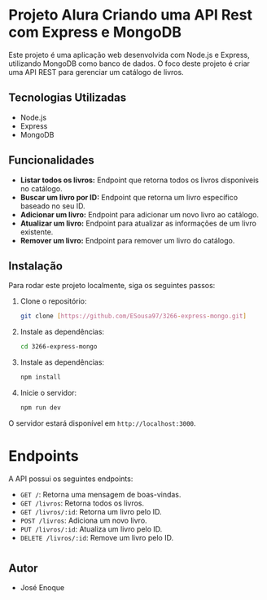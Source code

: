 # Projeto Alura Criando uma API Rest com Express e MongoDB

Este projeto é uma aplicação web desenvolvida com Node.js e Express, utilizando MongoDB como banco de dados. O foco deste projeto é criar uma API REST para gerenciar um catálogo de livros.

## Tecnologias Utilizadas

- Node.js
- Express
- MongoDB

## Funcionalidades

- **Listar todos os livros:** Endpoint que retorna todos os livros disponíveis no catálogo.
- **Buscar um livro por ID:** Endpoint que retorna um livro específico baseado no seu ID.
- **Adicionar um livro:** Endpoint para adicionar um novo livro ao catálogo.
- **Atualizar um livro:** Endpoint para atualizar as informações de um livro existente.
- **Remover um livro:** Endpoint para remover um livro do catálogo.

## Instalação

Para rodar este projeto localmente, siga os seguintes passos:

1. Clone o repositório:
   ```bash
   git clone [https://github.com/ESousa97/3266-express-mongo.git]
   ```
2. Instale as dependências:
   ```bash
   cd 3266-express-mongo
   ```
3. Instale as dependências:
   ```bash
   npm install
   ```
4. Inicie o servidor:
   ```bash
   npm run dev
   ```

O servidor estará disponível em `http://localhost:3000`.

# Endpoints

A API possui os seguintes endpoints:

- `GET /`: Retorna uma mensagem de boas-vindas.
- `GET /livros`: Retorna todos os livros.
- `GET /livros/:id`: Retorna um livro pelo ID.
- `POST /livros`: Adiciona um novo livro.
- `PUT /livros/:id`: Atualiza um livro pelo ID.
- `DELETE /livros/:id`: Remove um livro pelo ID.

#

## Autor

- José Enoque
